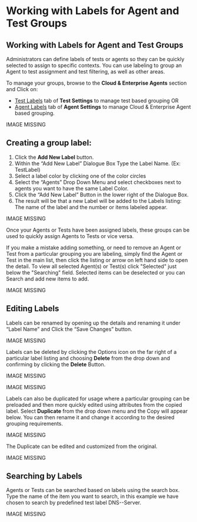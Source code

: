 # Working with Labels for Agent and Test Groups

## Working with Labels for Agent and Test Groups

Administrators can define labels of tests or agents so they can be quickly selected to assign to specific contexts. You can use labeling to group an Agent to test assignment and test filtering, as well as other areas. 

To manage your groups, browse to the **Cloud & Enterprise Agents** section and Click on:

* [Test Labels](https://app.thousandeyes.com/settings/tests/?tab=labels) tab of **Test Settings** to manage test based grouping OR
* [Agent Labels](https://app.thousandeyes.com/settings/agents/labels/?section=agents) tab of **Agent Settings** to manage Cloud & Enterprise Agent based grouping.

IMAGE MISSING

## Creating a group label:

1. Click the **Add New Label** button.
2. Within the “Add New Label” Dialogue Box Type the Label Name.  \(Ex: TestLabel\)
3. Select a label color by clicking one of the color circles
4. Select the “Agents” Drop Down Menu and select checkboxes next to agents you want to have the same Label Color.
5. Click the “Add New Label” Button in the lower right of the Dialogue Box.
6. The result will be that a new Label will be added to the Labels listing:  The name of the label and the number or items labeled appear.

IMAGE MISSING

Once your Agents or Tests have been assigned labels, these groups can be used to quickly assign Agents to Tests or vice versa.

If you make a mistake adding something, or need to remove an Agent or Test from a particular grouping you are labeling, simply find the Agent or Test in the main list, then click the listing or arrow on left hand side to open the detail.  To view all selected Agent\(s\) or Test\(s\) click "Selected" just below the "Searching" field.  Selected items can be deselected or you can Search and add new items to add.

IMAGE MISSING

## Editing Labels

Labels can be renamed by opening up the details and renaming it under “Label Name” and Click the “Save Changes” button. 

IMAGE MISSING

Labels can be deleted by clicking the Options icon on the far right of a particular label listing and choosing **Delete** from the drop down and confirming by clicking the **Delete** Button.  

IMAGE MISSING

IMAGE MISSING

Labels can also be duplicated for usage where a particular grouping can be preloaded and then more quickly edited using attributes from the copied label.  Select **Duplicate** from the drop down menu and the Copy will appear below.  You can then rename it and change it according to the desired grouping requirements.

IMAGE MISSING

The Duplicate can be edited and customized from the original.

IMAGE MISSING

## Searching by Labels

Agents or Tests can be searched based on labels using the search box. Type the name of the item you want to search, in this example we have chosen to search by predefined test label DNS--Server. 

IMAGE MISSING

